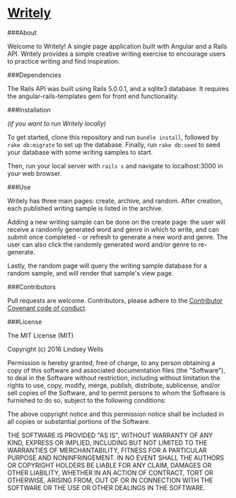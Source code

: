 # <a href="create-writely.herokuapp.com">Writely</a>


###About

Welcome to Writely! A single page application built with Angular and a Rails API. Writely provides a simple creative writing exercise to encourage users to practice writing and find inspiration.


###Dependencies

The Rails API was built using Rails 5.0.0.1, and a sqlite3 database. It requires the angular-rails-templates gem for front end functionality.


###Installation

*(if you want to run Writely locally)*

To get started, clone this repository and run ```bundle install```, followed by ```rake db:migrate``` to set up the database. Finally, run ```rake db:seed``` to seed your database with some writing samples to start.

Then, run your local server with ```rails s``` and navigate to localhost:3000 in your web browser.


###Use

Writely has three main pages: create, archive, and random. After creation, each published writing sample is listed in the archive.

Adding a new writing sample can be done on the create page: the user will receive a randomly generated word and genre in which to write, and can submit once completed - or refresh to generate a new word and genre. The user can also click the randomly generated word and/or genre to re-generate.

Lastly, the random page will query the writing sample database for a random sample, and will render that sample's view page.


###Contributors

 Pull requests are welcome.  Contributors, please adhere to the [Contributor Covenant code of conduct](http://contributor-covenant.org/).


###License

The MIT License (MIT)

Copyright (c) 2016 Lindsey Wells

Permission is hereby granted, free of charge, to any person obtaining a copy
of this software and associated documentation files (the "Software"), to deal
in the Software without restriction, including without limitation the rights
to use, copy, modify, merge, publish, distribute, sublicense, and/or sell
copies of the Software, and to permit persons to whom the Software is
furnished to do so, subject to the following conditions:

The above copyright notice and this permission notice shall be included in
all copies or substantial portions of the Software.

THE SOFTWARE IS PROVIDED "AS IS", WITHOUT WARRANTY OF ANY KIND, EXPRESS OR
IMPLIED, INCLUDING BUT NOT LIMITED TO THE WARRANTIES OF MERCHANTABILITY,
FITNESS FOR A PARTICULAR PURPOSE AND NONINFRINGEMENT. IN NO EVENT SHALL THE
AUTHORS OR COPYRIGHT HOLDERS BE LIABLE FOR ANY CLAIM, DAMAGES OR OTHER
LIABILITY, WHETHER IN AN ACTION OF CONTRACT, TORT OR OTHERWISE, ARISING FROM,
OUT OF OR IN CONNECTION WITH THE SOFTWARE OR THE USE OR OTHER DEALINGS IN
THE SOFTWARE.
